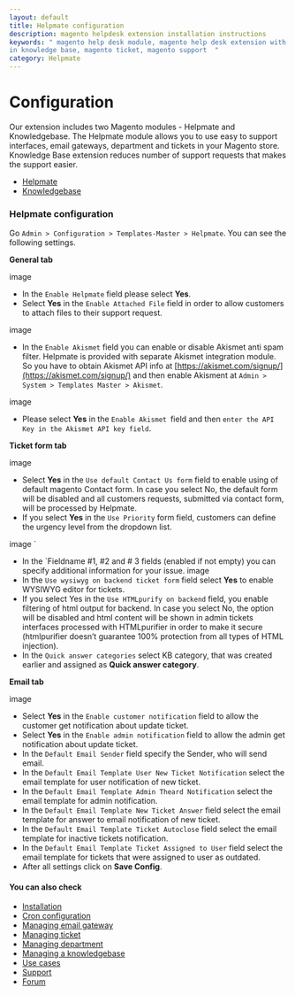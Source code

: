 ```yaml
---
layout: default
title: Helpmate configuration
description: magento helpdesk extension installation instructions
keywords: " magento help desk module, magento help desk extension with built
in knowledge base, magento ticket, magento support  "
category: Helpmate
---
```


# Configuration

Our extension includes two Magento modules - Helpmate and Knowledgebase. The Helpmate module allows you to use easy to support interfaces, email gateways, department and tickets in your Magento store. Knowledge Base extension reduces number of support requests that makes the support easier.

- [Helpmate](helpmate/)
- [Knowledgebase](knowledgebase/)

### Helpmate configuration

Go `Admin > Configuration > Templates-Master > Helpmate`. You can see the following settings.

**General tab**

image

-   In the `Enable Helpmate` field please select **Yes**.
-   Select **Yes** in the `Enable Attached File` field in order to allow customers to attach files to their support request. 

image

-   In the `Enable Akismet` field you can enable or disable Akismet anti spam filter. Helpmate is provided with separate Akismet integration module. So you have to obtain Akismet API info at [https://akismet.com/signup/](https://akismet.com/signup/) and then enable Akisment at `Admin > System > Templates Master > Akismet`. 

image

-   Please select **Yes** in the `Enable Akismet `field and then `enter the API Key in the Akismet API key field`.

**Ticket form tab**

image

-   Select **Yes** in the `Use default Contact Us form` field to enable using of default magento Contact form. In case you select No, the default form will be disabled and all customers requests, submitted via contact form, will be processed by Helpmate.
-   If you select **Yes** in the `Use Priority` form field, customers can define the urgency level from the dropdown list.

image
`
-   In the `Fieldname #1, #2 and # 3 fields (enabled if not empty) you can specify additional information for your issue.
image
-   In the `Use wysiwyg on backend ticket form` field select **Yes** to enable WYSIWYG editor for tickets.
-   If you select Yes in the `Use HTMLpurify on backend` field, you enable filtering of html output for backend. In case you select No, the option will be disabled and html content will be shown in admin tickets interfaces processed with HTMLpurifier in order to make it secure (htmlpurifier doesn’t guarantee 100% protection from all types of HTML injection).
-   In the `Quick answer categories` select KB category, that was created earlier and assigned as **Quick answer category**.

**Email tab**

image

-   Select **Yes** in the `Enable customer notification` field to allow the customer get notification about update ticket.
-   Select **Yes** in the `Enable admin notification` field to allow the admin get notification about update ticket.
-   In the `Default Email Sender` field specify the Sender, who will send email.
-   In the `Default Email Template User New Ticket Notification` select the email template for user notification of new ticket.
-   In the `Default Email Template Admin Theard Notification` select the email template for admin notification.
-   In the `Default Email Template New Ticket Answer` field select the email template for answer to email notification of new ticket.
-   In the `Default Email Template Ticket Autoclose` field select the email template for inactive tickets notification.
-   In the `Default Email Template Ticket Assigned to User` field select the email template for tickets that were assigned to user as outdated.
-   After all settings click on **Save Config**.

#### You can also check

*   [Installation](../installation/)
*   [Cron configuration](../cron-configuration/)
*   [Managing email gateway](../managing-email-gateway/)
*   [Managing ticket](../managing-ticket/)
*   [Managing department](../managing-department/)
*   [Managing a knowledgebase](../managing-a-knowledgebase/)
*   [Use cases](../use-cases/)
*   [Support](https://swissuplabs.com/contacts/)
*   [Forum](https://swissuplabs.com/magento-forum/)
